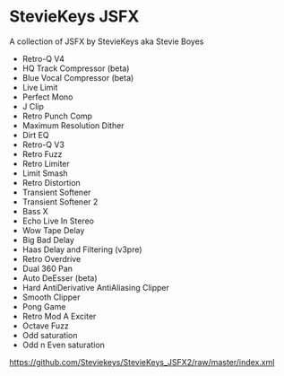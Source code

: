 # StevieKeys JSFX

A collection of JSFX by StevieKeys aka Stevie Boyes

* Retro-Q V4
* HQ Track Compressor (beta)
* Blue Vocal Compressor (beta)
* Live Limit
* Perfect Mono
* J Clip
* Retro Punch Comp
* Maximum Resolution Dither
* Dirt EQ
* Retro-Q V3
* Retro Fuzz
* Retro Limiter
* Limit Smash
* Retro Distortion
* Transient Softener
* Transient Softener 2
* Bass X
* Echo Live In Stereo
* Wow Tape Delay
* Big Bad Delay
* Haas Delay and Filtering (v3pre)
* Retro Overdrive
* Dual 360 Pan
* Auto DeEsser (beta)
* Hard AntiDerivative AntiAliasing Clipper
* Smooth Clipper
* Pong Game
* Retro Mod A Exciter
* Octave Fuzz
* Odd saturation
* Odd n Even saturation

https://github.com/Steviekeys/StevieKeys_JSFX2/raw/master/index.xml
